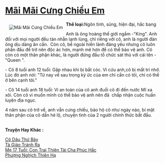 <a href="https://utruyen.com/mai-mai-cung-chieu-em/17185/" title="Mãi Mãi Cưng Chiều Em"><h1>Mãi Mãi Cưng Chiều Em</h1></a><div style="display:table"><img align="right" style="float: left; padding: 10px;" src="https://utruyen.com/images/story/200x260/mai-mai-cung-chieu-em.jpg" alt="Mãi Mãi Cưng Chiều Em"><b>Thể loại:</b>Ngôn tình, sủng, hiện đại, hắc bang<p></p>Anh là ông hoàng thế giới ngầm -"King". Anh đối với mọi người đều tàn nhẫn lạnh lùng, chỉ riêng với cô, anh là người đàn ông dịu dàng ân cần.  Còn cô, bề ngoài hiền lành đáng yêu nhưng cô luôn phấn đấu để trở nên độc ác hơn, mạnh mẽ hơn để có thể bảo vệ anh. Cô còn có một thân phận khác, là người đứng đầu tổ chức sát thủ với cái tên - "Queen ". <p></p>- Cô 8 tuổi anh 12 tuổi: Gặp nhau khi bị bắt cóc. Vì cứu anh,cô bị mất trí nhớ. Lúc đó anh nói: "Từ nay về sau trong ký ức của em chỉ cần có tôi, chỉ có thể ở bên cạnh tôi."<p></p>- Cô 14 tuổi anh 18 tuổi: Vì an toàn của cô anh đuổi cô đi đến nước Mĩ xa xôi. Còn cô vì muốn mình có thể bảo vệ anh nên đã  chấp nhận cuộc huấn luyện địa ngục.<p></p>4 năm sau cô trở về, anh vẫn cưng chiều, bảo hộ cô như ngày nào, bí mật thân phận của cô dần hé lộ, chuyện tình của 2 người chính thức bắt đầu.</div><p><br><b>Truyện Hay Khác :</b></p><a href="https://utruyen.com/co-dau-thu-bay/16714/" alt="Cô Dâu Thứ Bảy">Cô Dâu Thứ Bảy</a><br/><a href="https://dammyh.wordpress.com/2019/11/07/ta-giao-tranh-ra/" alt="Tà Giáo Tránh Ra">Tà Giáo Tránh Ra</a><br/><a href="https://truyenhot2020.wordpress.com/2019/12/11/me-17-tuoi-con-trai-thien-tai-cha-phuc-hac/" alt="Mẹ 17 Tuổi: Con Trai Thiên Tài Cha Phúc Hắc">Mẹ 17 Tuổi: Con Trai Thiên Tài Cha Phúc Hắc</a><br/><a href="https://github.com/quanluxury/truyenhot/tree/master/truyenhay/11937/" alt="Phượng Nghịch Thiên Hạ">Phượng Nghịch Thiên Hạ</a><br/>